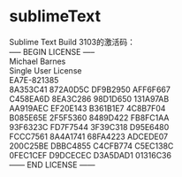 # sublimeText
Sublime Text Build 3103的激活码：<br>
—– BEGIN LICENSE —–<br>
Michael Barnes<br>
Single User License<br>
EA7E-821385<br>
8A353C41 872A0D5C DF9B2950 AFF6F667<br>
C458EA6D 8EA3C286 98D1D650 131A97AB<br>
AA919AEC EF20E143 B361B1E7 4C8B7F04<br>
B085E65E 2F5F5360 8489D422 FB8FC1AA<br>
93F6323C FD7F7544 3F39C318 D95E6480<br>
FCCC7561 8A4A1741 68FA4223 ADCEDE07<br>
200C25BE DBBC4855 C4CFB774 C5EC138C<br>
0FEC1CEF D9DCECEC D3A5DAD1 01316C36<br>
—— END LICENSE ——<br><br>
